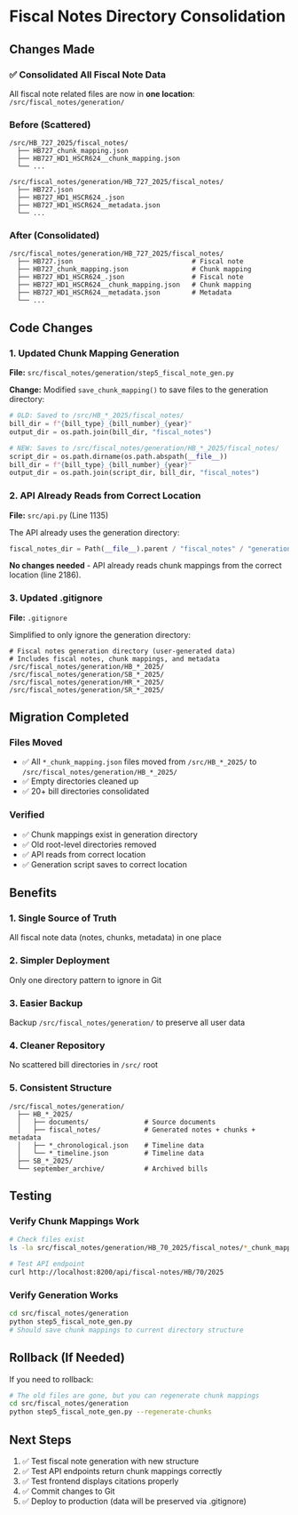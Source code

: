 # Fiscal Notes Directory Consolidation

## Changes Made

### ✅ Consolidated All Fiscal Note Data

All fiscal note related files are now in **one location**: `/src/fiscal_notes/generation/`

### Before (Scattered)
```
/src/HB_727_2025/fiscal_notes/
  ├── HB727_chunk_mapping.json
  ├── HB727_HD1_HSCR624__chunk_mapping.json
  └── ...

/src/fiscal_notes/generation/HB_727_2025/fiscal_notes/
  ├── HB727.json
  ├── HB727_HD1_HSCR624_.json
  ├── HB727_HD1_HSCR624__metadata.json
  └── ...
```

### After (Consolidated)
```
/src/fiscal_notes/generation/HB_727_2025/fiscal_notes/
  ├── HB727.json                              # Fiscal note
  ├── HB727_chunk_mapping.json                # Chunk mapping
  ├── HB727_HD1_HSCR624_.json                 # Fiscal note
  ├── HB727_HD1_HSCR624__chunk_mapping.json   # Chunk mapping
  ├── HB727_HD1_HSCR624__metadata.json        # Metadata
  └── ...
```

## Code Changes

### 1. Updated Chunk Mapping Generation
**File:** `src/fiscal_notes/generation/step5_fiscal_note_gen.py`

**Change:** Modified `save_chunk_mapping()` to save files to the generation directory:
```python
# OLD: Saved to /src/HB_*_2025/fiscal_notes/
bill_dir = f"{bill_type}_{bill_number}_{year}"
output_dir = os.path.join(bill_dir, "fiscal_notes")

# NEW: Saves to /src/fiscal_notes/generation/HB_*_2025/fiscal_notes/
script_dir = os.path.dirname(os.path.abspath(__file__))
bill_dir = f"{bill_type}_{bill_number}_{year}"
output_dir = os.path.join(script_dir, bill_dir, "fiscal_notes")
```

### 2. API Already Reads from Correct Location
**File:** `src/api.py` (Line 1135)

The API already uses the generation directory:
```python
fiscal_notes_dir = Path(__file__).parent / "fiscal_notes" / "generation"
```

**No changes needed** - API already reads chunk mappings from the correct location (line 2186).

### 3. Updated .gitignore
**File:** `.gitignore`

Simplified to only ignore the generation directory:
```gitignore
# Fiscal notes generation directory (user-generated data)
# Includes fiscal notes, chunk mappings, and metadata
/src/fiscal_notes/generation/HB_*_2025/
/src/fiscal_notes/generation/SB_*_2025/
/src/fiscal_notes/generation/HR_*_2025/
/src/fiscal_notes/generation/SR_*_2025/
```

## Migration Completed

### Files Moved
- ✅ All `*_chunk_mapping.json` files moved from `/src/HB_*_2025/` to `/src/fiscal_notes/generation/HB_*_2025/`
- ✅ Empty directories cleaned up
- ✅ 20+ bill directories consolidated

### Verified
- ✅ Chunk mappings exist in generation directory
- ✅ Old root-level directories removed
- ✅ API reads from correct location
- ✅ Generation script saves to correct location

## Benefits

### 1. **Single Source of Truth**
All fiscal note data (notes, chunks, metadata) in one place

### 2. **Simpler Deployment**
Only one directory pattern to ignore in Git

### 3. **Easier Backup**
Backup `/src/fiscal_notes/generation/` to preserve all user data

### 4. **Cleaner Repository**
No scattered bill directories in `/src/` root

### 5. **Consistent Structure**
```
/src/fiscal_notes/generation/
  ├── HB_*_2025/
  │   ├── documents/              # Source documents
  │   ├── fiscal_notes/           # Generated notes + chunks + metadata
  │   ├── *_chronological.json    # Timeline data
  │   └── *_timeline.json         # Timeline data
  ├── SB_*_2025/
  └── september_archive/          # Archived bills
```

## Testing

### Verify Chunk Mappings Work
```bash
# Check files exist
ls -la src/fiscal_notes/generation/HB_70_2025/fiscal_notes/*_chunk_mapping.json

# Test API endpoint
curl http://localhost:8200/api/fiscal-notes/HB/70/2025
```

### Verify Generation Works
```bash
cd src/fiscal_notes/generation
python step5_fiscal_note_gen.py
# Should save chunk mappings to current directory structure
```

## Rollback (If Needed)

If you need to rollback:
```bash
# The old files are gone, but you can regenerate chunk mappings
cd src/fiscal_notes/generation
python step5_fiscal_note_gen.py --regenerate-chunks
```

## Next Steps

1. ✅ Test fiscal note generation with new structure
2. ✅ Test API endpoints return chunk mappings correctly
3. ✅ Test frontend displays citations properly
4. ✅ Commit changes to Git
5. ✅ Deploy to production (data will be preserved via .gitignore)
